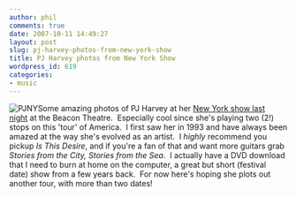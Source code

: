 ```yaml
---
author: phil
comments: true
date: 2007-10-11 14:49:27
layout: post
slug: pj-harvey-photos-from-new-york-show
title: PJ Harvey photos from New York Show
wordpress_id: 619
categories:
- music
---
```


![PJNY](http://fak3r.com/wp-content/uploads/2007/10/pjny.jpg)Some amazing photos of PJ Harvey at her [New York show last night](http://www.pitchforkmedia.com/article/news/46297-photos-pj-harvey-new-york-ny-101007) at the Beacon Theatre.  Especially cool since she's playing two (2!) stops on this 'tour' of America.  I first saw her in 1993 and have always been amazed at the way she's evolved as an artist.  I *highly* recommend you pickup _Is This Desire_, and if you're a fan of that and want more guitars grab _Stories from the City, Stories from the Sea_.  I actually have a DVD download that I need to burn at home on the computer, a great but short (festival date) show from a few years back.  For now here's hoping she plots out another tour, with more than two dates!
